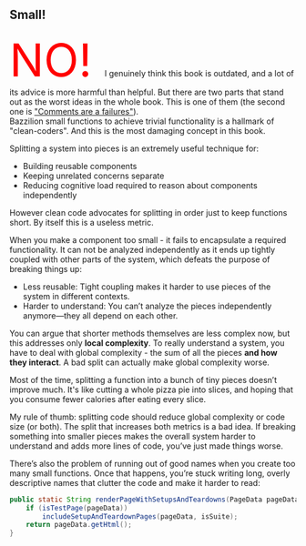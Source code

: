 ## Small!

<span style="font-size:80px; color: red;"> NO! </span> 
I genuinely think this book is outdated, and a lot of its advice is more harmful than helpful.
But there are two parts that stand out as the worst ideas in the whole book. This is one of them (the second one is ["Comments are a failures"](./chapter_4.html)).<br/>
Bazzilion small functions to achieve trivial functionality is a hallmark of "clean-coders". And this is the most damaging concept in this book. 

Splitting a system into pieces is an extremely useful technique for:
- Building reusable components
- Keeping unrelated concerns separate
- Reducing cognitive load required to reason about components independently

However clean code advocates for splitting in order just to keep functions short. By itself this is a useless metric. 

When you make a component too small - it fails to encapsulate a required functionality. It can not be analyzed independently as it ends up tightly coupled with other parts of the system, which defeats the purpose of breaking things up:
* Less reusable: Tight coupling makes it harder to use pieces of the system in different contexts.
* Harder to understand: You can’t analyze the pieces independently anymore—they all depend on each other.

You can argue that shorter methods themselves are less complex now, but this addresses only **local complexity**.
To really understand a system, you have to deal with global complexity - the sum of all the pieces **and how they interact**. A bad split can actually make global complexity worse.

Most of the time, splitting a function into a bunch of tiny pieces doesn’t improve much. 
It's like cutting a whole pizza pie into slices, and hoping that you consume fewer calories after eating every slice.

My rule of thumb: splitting code should reduce global complexity or code size (or both). The split that increases both metrics is a bad idea.
If breaking something into smaller pieces makes the overall system harder to understand and adds more lines of code, you’ve just made things worse.

There’s also the problem of running out of good names when you create too many small functions. 
Once that happens, you’re stuck writing long, overly descriptive names that clutter the code and make it harder to read:

```java
public static String renderPageWithSetupsAndTeardowns(PageData pageData, boolean isSuite) throws Exception {
    if (isTestPage(pageData))
        includeSetupAndTeardownPages(pageData, isSuite);
    return pageData.getHtml();
}
```


